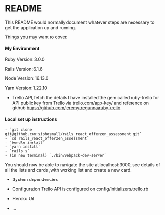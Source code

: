 # README

This README would normally document whatever steps are necessary to get the
application up and running.

Things you may want to cover:

#### My Environment

Ruby Version: 3.0.0

Rails Version: 6.1.6

Node Version: 16.13.0

Yarn Version: 1.22.10

* Trello API, fetch the details
  I have installed the gem called ruby-trello for API public key from Trello via trello.com/app-key/ and reference on github https://github.com/jeremytregunna/ruby-trello

#### Local set up instructions
    - `git clone git@github.com:siphosmall/rails_react_offerzen_assessment.git`
    - `cd rails_react_offerzen_assessment`
    - `bundle install`
    - `yarn install`
    - `rails s`
    - (in new terminal) `./bin/webpack-dev-server`

  You should now be able to navigate the site at localhost:3000, see details of all the lists and cards ,with working list and create a new card.

* System dependencies

* Configuration
  Trello API is configured on config/initializers/trello.rb

* Heroku Url  
  
* ...
